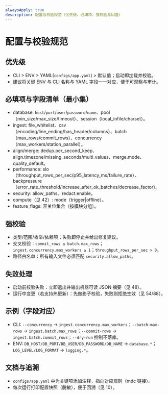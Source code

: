 ```yaml
---
alwaysApply: true
description: 配置与校验规范（优先级、必填项、强校验与回退）
---
```

# 配置与校验规范

## 优先级
- CLI > ENV > YAML(`configs/app.yaml`) > 默认值；启动即加载并校验。
- 建议将关键 ENV 与 CLI 名称与 YAML 字段一一对应，便于可观察与审计。

## 必填项与字段清单（最小集）
- database: `host`/`port`/`user`/`password`/`name`、pool（min_size/max_size/timeout）、session（local_infile/charset）。
- ingest: file_whitelist、csv（encoding/line_ending/has_header/columns）、batch（max_rows/commit_rows）、concurrency（max_workers/station_parallel）。
- align/merge: dedup.per_second_keep、align.timezone/missing_seconds/multi_values、merge.mode、quality_default。
- performance: slo（throughput_rows_per_sec/p95_latency_ms/failure_rate）、backpressure（error_rate_threshold/increase_after_ok_batches/decrease_factor）。
- security: allow_paths、redact.enable。
- compute（见 42）: mode（trigger|offline）。
- feature_flags: 开关位集合（按模块分组）。

## 强校验
- 类型/范围/枚举/依赖项；失败即停止并给出修复建议。
- 交叉校验：`commit_rows ≤ batch.max_rows`；`ingest.concurrency.max_workers ≥ 1`；`throughput_rows_per_sec > 0`。
- 路径白名单：所有输入文件必须匹配 `security.allow_paths`。

## 失败处理
- 启动前校验失败：立即退出并输出机器可读 JSON 摘要（见 48）。
- 运行中变更（若支持热更新）：先做影子校验，失败则拒绝生效（见 54/88）。

## 示例（字段对应）
- CLI: `--concurrency` → `ingest.concurrency.max_workers`；`--batch-max-rows` → `ingest.batch.max_rows`；`--commit-rows` → `ingest.batch.commit_rows`；`--dry-run` 控制不落库。
- ENV: `DB_HOST/DB_PORT/DB_USER/DB_PASSWORD/DB_NAME` → `database.*`；`LOG_LEVEL/LOG_FORMAT` → `logging.*`。

## 文档与追溯
- `configs/app.yaml` 中为关键项添加注释，指向对应规则（mdc 链接）。
- 每次运行打印配置快照（脱敏），便于回溯（见 10）。